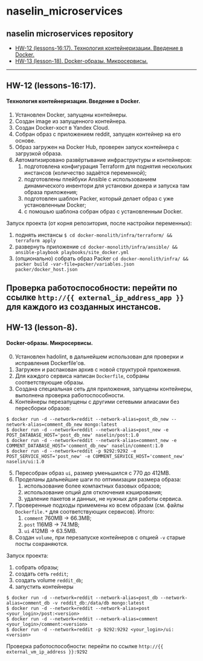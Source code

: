 # naselin_microservices
naselin microservices repository
---
<!-- MarkdownTOC autolink=true -->

- [HW-12 (lessons-16:17). Технология контейнеризации. Введение в Docker.](#HW12)
- [HW-13 (lesson-18). Docker-образы. Микросервисы.](#HW13)

<!-- /MarkdownTOC -->
---
## HW-12 (lessons-16:17). <a name="HW12"></a>
#### Технология контейнеризации. Введение в Docker.
1. Установлен Docker, запущены контейнеры.
2. Создан image из запущенного контейнера.
3. Создан Docker-хост в Yandex Cloud.
4. Собран образ с приложением reddit, запущен контейнер на его основе.
5. Образ загружен на Docker Hub, проверен запуск контейнера с загрузкой образа.
6. Автоматизировано развёртывание инфраструктуры и контейнеров:
   1. подготовлена конфигурация Terraform для поднятия нескольких инстансов (количество задаётся переменной);
   2. подготовлены плейбуки Ansible с использованием динамического инвентори для установки докера и запуска там образа приложения;
   3. подготовлен шаблон Packer, который делает образ с уже установленным Docker;
   4. с помошью шаблона собран образ с установленным Docker.

Запуск проекта (от корня репозитория, после настройки переменных):
1. поднять инстансы `$ cd docker-monolith/infra/terraform/ && terraform apply`
2. развернуть приложение `cd docker-monolith/infra/ansible/ && ansible-playbook playbooks/site_docker.yml`
3. (опционально) собрать образ Packer  `cd docker-monolith/infra/ && packer build -var-file=packer/variables.json packer/docker_host.json`

Проверка работоспособности:
перейти по ссылке `http://{{ external_ip_address_app }}` для каждого из созданных инстансов.
---
## HW-13 (lesson-8). <a name="HW13"></a>
#### Docker-образы. Микросервисы.
0. Установлен hadolint, в дальнейшем использован для проверки и исправления Dockerfile'ов.
1. Загружен и распакован архив с новой структурой приложения.
2. Для каждого сервиса написан ```Dockerfile```, собраны соответствующие образы.
3. Создана специальная сеть для приложения, запущены контейнеры, выполнена проверка работоспособности.
4. Контейнеры перезапущены с другими сетевыми алиасами без пересборки образов:
```
$ docker run -d --network=reddit --network-alias=post_db_new --network-alias=comment_db_new mongo:latest
$ docker run -d --network=reddit --network-alias=post_new -e POST_DATABASE_HOST='post_db_new' naselin/post:1.0
$ docker run -d --network=reddit --network-alias=comment_new -e COMMENT_DATABASE_HOST='comment_db_new' naselin/comment:1.0
$ docker run -d --network=reddit -p 9292:9292 -e POST_SERVICE_HOST='post_new' -e COMMENT_SERVICE_HOST='comment_new' naselin/ui:1.0
```
5. Пересобран образ ```ui```, размер уменьшился с 770 до 412MB.
6. Проделаны дальнейшие шаги по оптимизации размера образа:
   1. использование более компактных базовых образов;
   2. использование опций для отключения кэширования;
   3. удаление пакетов и данных, не нужных для работы сервиса.
7. Проверенные подходы примемены ко всем образам (см. файлы ```Dockerfile.*``` для соответствующих сервисов). Итого:
   1. ```comment``` 760MB -> 66.3MB;
   2. ```post``` 116MB -> 74.1MB;
   3. ```ui``` 412MB -> 63.5MB.
8. Создан ```volume```, при перезапуске контейнеров с опцией ```-v``` старые посты сохраняются.

Запуск проекта:
1. собрать образы;
2. создать сеть ```reddit```;
3. создать volume ```reddit_db```;
4. запустить контейнеры
```
$ docker run -d --network=reddit --network-alias=post_db --network-alias=comment_db -v reddit_db:/data/db mongo:latest
$ docker run -d --network=reddit --network-alias=post <your_login>/post:<version>
$ docker run -d --network=reddit --network-alias=comment <your_login>/comment:<version>
$ docker run -d --network=reddit -p 9292:9292 <your_login>/ui:<version>
```

Проверка работоспособности:
перейти по ссылке `http://{{ external_vm_ip_address }}:9292`
